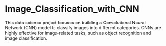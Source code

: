 # Image_Classification_with_CNN
This data science project focuses on building a Convolutional Neural Network (CNN) model to classify images into different categories. CNNs are highly effective for image-related tasks, such as object recognition and image classification.
